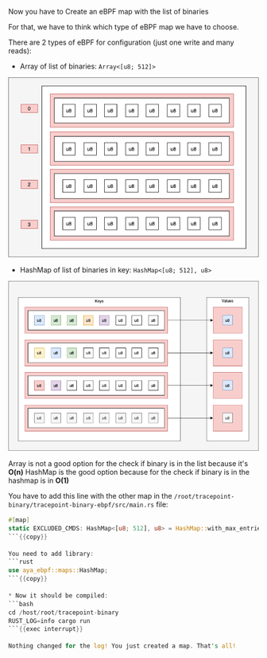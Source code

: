 Now you have to Create an eBPF map with the list of binaries

For that, we have to think which type of eBPF map we have to choose.

There are 2 types of eBPF for configuration (just one write and many reads):
* Array of list of binaries:  `Array<[u8; 512]>`

![map of four entries of arrays of 8 entries](../../img/second-map-array.png)

* HashMap of list of binaries in key: `HashMap<[u8; 512], u8>`

![map of four keys of hash](../../img/second-map-hash.png)

Array is not a good option for the check if binary is in the list because it's **O(n)**
HashMap is the good option because for the check if binary is in the hashmap is in **O(1)**

You have to add this line with the other map in the `/root/tracepoint-binary/tracepoint-binary-ebpf/src/main.rs` file:
```rust
#[map]
static EXCLUDED_CMDS: HashMap<[u8; 512], u8> = HashMap::with_max_entries(10, 0);
```{{copy}}

You need to add library:
```rust
use aya_ebpf::maps::HashMap;
```{{copy}}

* Now it should be compiled:
```bash
cd /host/root/tracepoint-binary
RUST_LOG=info cargo run
```{{exec interrupt}}

Nothing changed for the log! You just created a map. That's all!
